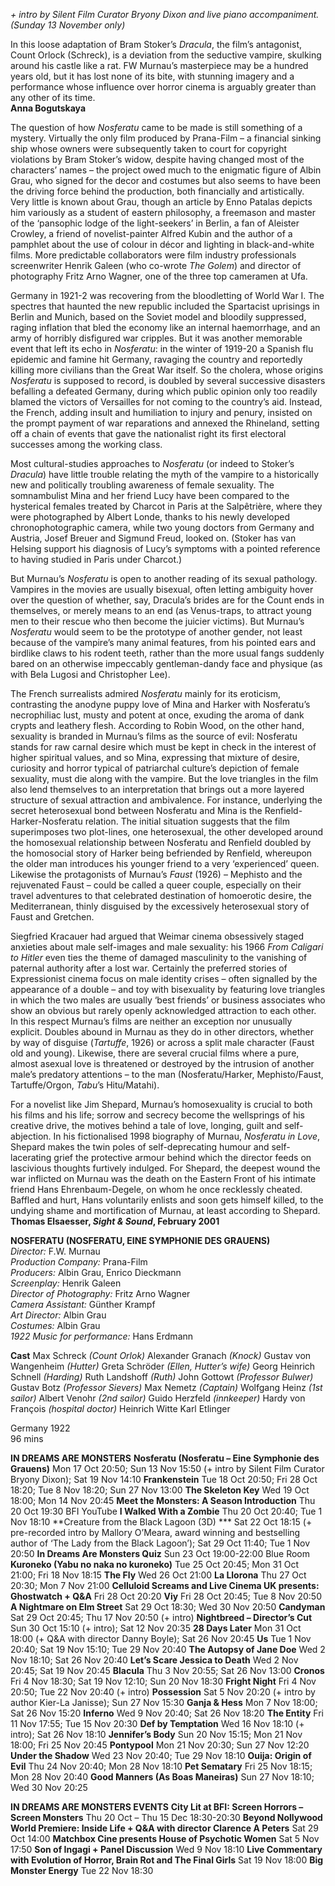 

_+ intro by Silent Film Curator Bryony Dixon and live piano accompaniment. (Sunday 13 November only)_

In this loose adaptation of Bram Stoker’s _Dracula_, the film’s antagonist, Count Orlock (Schreck), is a deviation from the seductive vampire, skulking around his castle like a rat. FW Murnau’s masterpiece may be a hundred years old, but it has lost none of its bite, with stunning imagery and a performance whose influence over horror cinema is arguably greater than any other of its time.  
**Anna Bogutskaya**  

The question of how _Nosferatu_ came to be made is still something of a mystery. Virtually the only film produced by Prana-Film – a financial sinking ship whose owners were subsequently taken to court for copyright violations by Bram Stoker’s widow, despite having changed most of the characters’ names – the project owed much to the enigmatic figure of Albin Grau, who signed for the decor and costumes but also seems to have been the driving force behind the production, both financially and artistically. Very little is known about Grau, though an article by Enno Patalas depicts him variously as a student of eastern philosophy, a freemason and master of the ‘pansophic lodge of the light-seekers’ in Berlin, a fan of Aleister Crowley, a friend of novelist-painter Alfred Kubin and the author of a pamphlet about the use of colour in décor and lighting in black-and-white films. More predictable collaborators were film industry professionals screenwriter Henrik Galeen (who co-wrote _The Golem_) and director of photography Fritz Arno Wagner, one of the three top cameramen at Ufa.

Germany in 1921-2 was recovering from the bloodletting of World War I.  The spectres that haunted the new republic included the Spartacist uprisings in Berlin and Munich, based on the Soviet model and bloodily suppressed, raging inflation that bled the economy like an internal haemorrhage, and an army of horribly disfigured war cripples. But it was another memorable event that left its echo in _Nosferatu_: in the winter of 1919-20 a Spanish flu epidemic and famine hit Germany, ravaging the country and reportedly killing more civilians than the Great War itself. So the cholera, whose origins _Nosferatu_ is supposed to record, is doubled by several successive disasters befalling a defeated Germany, during which public opinion only too readily blamed the victors of Versailles for not coming to the country’s aid. Instead, the French, adding insult and humiliation to injury and penury, insisted on the prompt payment of war reparations and annexed the Rhineland, setting off a chain of events that gave the nationalist right its first electoral successes among the working class.

Most cultural-studies approaches to _Nosferatu_ (or indeed to Stoker’s _Dracula_) have little trouble relating the myth of the vampire to a historically new and politically troubling awareness of female sexuality. The somnambulist Mina and her friend Lucy have been compared to the hysterical females treated by Charcot in Paris at the Salpêtrière, where they were photographed by Albert Londe, thanks to his newly developed chronophotographic camera, while two young doctors from Germany and Austria, Josef Breuer and Sigmund Freud, looked on. (Stoker has van Helsing support his diagnosis of Lucy’s symptoms with a pointed reference to having studied in Paris under Charcot.)

But Murnau’s _Nosferatu_ is open to another reading of its sexual pathology. Vampires in the movies are usually bisexual, often letting ambiguity hover over the question of whether, say, Dracula’s brides are for the Count ends in themselves, or merely means to an end (as Venus-traps, to attract young men to their rescue who then become the juicier victims). But Murnau’s _Nosferatu_ would seem to be the prototype of another gender, not least because of the vampire’s many animal features, from his pointed ears and birdlike claws to his rodent teeth, rather than the more usual fangs suddenly bared on an otherwise impeccably gentleman-dandy face and physique (as with Bela Lugosi and Christopher Lee).

The French surrealists admired _Nosferatu_ mainly for its eroticism, contrasting the anodyne puppy love of Mina and Harker with Nosferatu’s necrophiliac lust, musty and potent at once, exuding the aroma of dank crypts and leathery flesh. According to Robin Wood, on the other hand, sexuality is branded in Murnau’s films as the source of evil: Nosferatu stands for raw carnal desire which must be kept in check in the interest of higher spiritual values, and so Mina, expressing that mixture of desire, curiosity and horror typical of patriarchal culture’s depiction of female sexuality, must die along with the vampire. But the love triangles in the film also lend themselves to an interpretation that brings out a more layered structure of sexual attraction and ambivalence. For instance, underlying the secret heterosexual bond between Nosferatu and Mina is the Renfield-Harker-Nosferatu relation. The initial situation suggests that the film superimposes two plot-lines, one heterosexual, the other developed around the homosexual relationship between Nosferatu and Renfield doubled by the homosocial story of Harker being befriended by Renfield, whereupon the older man introduces his younger friend to a very ‘experienced’ queen. Likewise the protagonists of Murnau’s _Faust_ (1926) – Mephisto and the rejuvenated Faust – could be called a queer couple, especially on their travel adventures to that celebrated destination of homoerotic desire, the Mediterranean, thinly disguised by the excessively heterosexual story of Faust and Gretchen.

Siegfried Kracauer had argued that Weimar cinema obsessively staged anxieties about male self-images and male sexuality: his 1966 _From Caligari to Hitler_ even ties the theme of damaged masculinity to the vanishing of paternal authority after a lost war. Certainly the preferred stories of Expressionist cinema focus on male identity crises – often signalled by the appearance of a double – and toy with bisexuality by featuring love triangles in which the two males are usually ‘best friends’ or business associates who show an obvious but rarely openly acknowledged attraction to each other. In this respect Murnau’s films are neither an exception nor unusually explicit. Doubles abound in Murnau as they do in other directors, whether by way of disguise (_Tartuffe_, 1926) or across a split male character (Faust old and young). Likewise, there are several crucial films where a pure, almost asexual love is threatened or destroyed by the intrusion of another male’s predatory attentions – to the man (Nosferatu/Harker, Mephisto/Faust, Tartuffe/Orgon, _Tabu_’s Hitu/Matahi).

For a novelist like Jim Shepard, Murnau’s homosexuality is crucial to both his films and his life; sorrow and secrecy become the wellsprings of his creative drive, the motives behind a tale of love, longing, guilt and self-abjection. In his fictionalised 1998 biography of Murnau, _Nosferatu in Love_, Shepard makes the twin poles of self-deprecating humour and self-lacerating grief the protective armour behind which the director feeds on lascivious thoughts furtively indulged. For Shepard, the deepest wound the war inflicted on Murnau was the death on the Eastern Front of his intimate friend Hans Ehrenbaum-Degele, on whom he once recklessly cheated. Baffled and hurt, Hans voluntarily enlists and soon gets himself killed, to the undying shame and mortification of Murnau, at least according to Shepard.  
**Thomas Elsaesser, _Sight & Sound_, February 2001**  

**NOSFERATU (NOSFERATU, EINE SYMPHONIE DES GRAUENS)**  
_Director:_ F.W. Murnau  
_Production Company:_ Prana-Film  
_Producers:_ Albin Grau, Enrico Dieckmann  
_Screenplay:_ Henrik Galeen  
_Director of Photography:_ Fritz Arno Wagner  
_Camera Assistant:_ Günther Krampf  
_Art Director:_ Albin Grau  
_Costumes:_ Albin Grau  
_1922 Music for performance:_ Hans Erdmann  

**Cast**
Max Schreck _(Count Orlok)_
Alexander Granach _(Knock)_
Gustav von Wangenheim _(Hutter)_
Greta Schröder _(Ellen, Hutter’s wife)_
Georg Heinrich Schnell _(Harding)_
Ruth Landshoff _(Ruth)_
John Gottowt _(Professor Bulwer)_
Gustav Botz _(Professor Sievers)_
Max Nemetz _(Captain)_
Wolfgang Heinz _(1st sailor)_
Albert Venohr _(2nd sailor)_
Guido Herzfeld _(innkeeper)_
Hardy von François _(hospital doctor)_
Heinrich Witte
Karl Etlinger

Germany 1922  
96 mins  

**IN DREAMS ARE MONSTERS**
**Nosferatu (Nosferatu – Eine Symphonie des Grauens)**
Mon 17 Oct 20:50; Sun 13 Nov 15:50 (+ intro by Silent Film Curator Bryony Dixon); Sat 19 Nov 14:10
**Frankenstein**
Tue 18 Oct 20:50; Fri 28 Oct 18:20; Tue 8 Nov 18:20; Sun 27 Nov 13:00
**The Skeleton Key**
Wed 19 Oct 18:00; Mon 14 Nov 20:45
**Meet the Monsters: A Season Introduction**
Thu 20 Oct 19:30 BFI YouTube
**I Walked With a Zombie**
Thu 20 Oct 20:40; Tue 1 Nov 18:10
**Creature from the Black Lagoon (3D) ***
Sat 22 Oct 18:15 (+ pre-recorded intro by Mallory O’Meara, award winning and bestselling author of ‘The Lady from the Black Lagoon’); Sat 29 Oct 11:40; Tue 1 Nov 20:50
**In Dreams Are Monsters Quiz**
Sun 23 Oct 19:00-22:00 Blue Room
**Kuroneko (Yabu no naka no kuroneko)**
Tue 25 Oct 20:45; Mon 31 Oct 21:00; Fri 18 Nov 18:15
**The Fly**
Wed 26 Oct 21:00
**La Llorona**
Thu 27 Oct 20:30; Mon 7 Nov 21:00
**Celluloid Screams and Live Cinema UK presents: Ghostwatch + Q&A**
Fri 28 Oct 20:20
**Viy**
Fri 28 Oct 20:45; Tue 8 Nov 20:50
**A Nightmare on Elm Street**
Sat 29 Oct 18:30; Wed 30 Nov 20:50
**Candyman**
Sat 29 Oct 20:45; Thu 17 Nov 20:50 (+ intro)
**Nightbreed – Director’s Cut**
Sun 30 Oct 15:10 (+ intro); Sat 12 Nov 20:35
**28 Days Later**
Mon 31 Oct 18:00 (+ Q&A with director Danny Boyle); Sat 26 Nov 20:45
**Us**
Tue 1 Nov 20:40; Sat 19 Nov 15:10; Tue 29 Nov 20:40
**The Autopsy of Jane Doe**
Wed 2 Nov 18:10; Sat 26 Nov 20:40
**Let’s Scare Jessica to Death**
Wed 2 Nov 20:45; Sat 19 Nov 20:45
**Blacula**
Thu 3 Nov 20:55; Sat 26 Nov 13:00
**Cronos**
Fri 4 Nov 18:30; Sat 19 Nov 12:10; Sun 20 Nov 18:30
**Fright Night**
Fri 4 Nov 20:50; Tue 22 Nov 20:40 (+ intro)
**Possession**
Sat 5 Nov 20:20 (+ intro by author Kier-La Janisse); Sun 27 Nov 15:30
**Ganja & Hess**
Mon 7 Nov 18:00; Sat 26 Nov 15:20
**Inferno**
Wed 9 Nov 20:40; Sat 26 Nov 18:20
**The Entity**
Fri 11 Nov 17:55; Tue 15 Nov 20:30
**Def by Temptation**
Wed 16 Nov 18:10 (+ intro); Sat 26 Nov 18:10
**Jennifer’s Body**
Sun 20 Nov 15:15; Mon 21 Nov 18:00; Fri 25 Nov 20:45
**Pontypool**
Mon 21 Nov 20:30; Sun 27 Nov 12:20
**Under the Shadow**
Wed 23 Nov 20:40; Tue 29 Nov 18:10
**Ouija: Origin of Evil**
Thu 24 Nov 20:40; Mon 28 Nov 18:10
**Pet Sematary**
Fri 25 Nov 18:15; Mon 28 Nov 20:40
**Good Manners (As Boas Maneiras)**
Sun 27 Nov 18:10; Wed 30 Nov 20:25

**IN DREAMS ARE MONSTERS EVENTS**
**City Lit at BFI: Screen Horrors – Screen Monsters**
Thu 20 Oct – Thu 15 Dec 18:30-20:30
**Beyond Nollywood World Premiere: Inside Life + Q&A with director Clarence A Peters**
Sat 29 Oct 14:00
**Matchbox Cine presents House of Psychotic Women**
Sat 5 Nov 17:50
**Son of Ingagi + Panel Discussion**
Wed 9 Nov 18:10
**Live Commentary with Evolution of Horror, Brain Rot and The Final Girls**
Sat 19 Nov 18:00
**Big Monster Energy**
Tue 22 Nov 18:30
<!--stackedit_data:
eyJoaXN0b3J5IjpbLTU3NzkyNjc0OF19
-->
